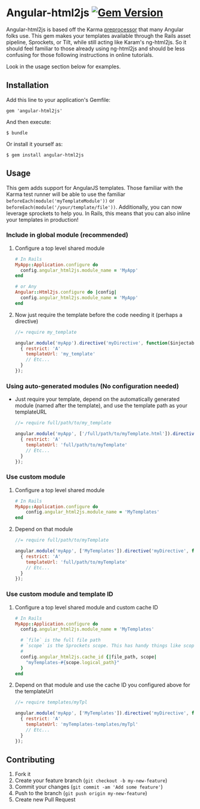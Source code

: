 # Angular-html2js [![Gem Version](https://badge.fury.io/rb/angular-html2js.png)](http://badge.fury.io/rb/angular-html2js)

Angular-html2js is based off the Karma [preprocessor](https://github.com/karma-runner/karma-ng-html2js-preprocessor)
that many Angular folks use. This gem makes your templates available through the Rails asset pipeline, Sprockets,
or Tilt, while still acting like Karam's ng-html2js. So it should feel familiar to those already
using ng-html2js and should be less confusing for those following instructions in online
tutorials. 

Look in the usage section below for examples.

## Installation

Add this line to your application's Gemfile:

    gem 'angular-html2js'

And then execute:

    $ bundle

Or install it yourself as:

    $ gem install angular-html2js

## Usage

This gem adds support for AngularJS templates. Those familiar with the Karma
test runner will be able to use the familiar `beforeEach(module('myTemplateModule'))`
or `beforeEach(module('/your/template/file'))`. Additionally, you can now leverage
sprockets to help you. In Rails, this means that you can also inline your templates in
production!

###  Include in global module (recommended)

1.  Configure a top level shared module

    ```ruby
    # In Rails
    MyApp::Application.configure do
      config.angular_html2js.module_name = 'MyApp'
    end

    # or Any
    Angular::Html2js.configure do |config|
      config.angular_html2js.module_name = 'MyApp'
    end
    ```
2.  Now just require the template before the code needing it (perhaps a directive)

    ```javascript
    //= require my_template

    angular.module('myApp').directive('myDirective', function($injectable){
      { restrict: 'A'
        templateUrl: 'my_template'
        // Etc...
      }
    });
    ```

### Using auto-generated modules (No configuration needed)

* Just require your template, depend on the automatically generated module
(named after the template), and use the template path as your templateURL
    
    ```javascript
    //= require full/path/to/my_template
    
    angular.module('myApp', ['/full/path/to/myTemplate.html']).directive('myDirective', function($injectable){
      { restrict: 'A'
        templateUrl: 'full/path/to/myTemplate'
        // Etc...
      }
    });
    ```

### Use custom module

1.  Configure a top level shared module

    ```ruby
    # In Rails
    MyApp::Application.configure do
        config.angular_html2js.module_name = 'MyTemplates'
    end
    ```

2.  Depend on that module

    ```javascript
    //= require full/path/to/myTemplate

    angular.module('myApp', ['MyTemplates']).directive('myDirective', function($injectable){
      { restrict: 'A'
        templateUrl: 'full/path/to/myTemplate'
        // Etc...
      }
    });
    ```

### Use custom module and template ID

1.  Configure a top level shared module and custom cache ID

    ```ruby
    # In Rails
    MyApp::Application.configure do
      config.angular_html2js.module_name = 'MyTemplates'

      # `file` is the full file path
      # `scope` is the Sprockets scope. This has handy things like scope.logical_path
      #
      config.angular_html2js.cache_id {|file_path, scope|
        "myTemplates-#{scope.logical_path}"
      }
    end
    ```

2.  Depend on that module and use the cache ID you configured above for the templateUrl

    ```javascript
    //= require templates/myTpl

    angular.module('myApp', ['MyTemplates']).directive('myDirective', function($injectable){
      { restrict: 'A'
        templateUrl: 'myTemplates-templates/myTpl'
        // Etc...
      }
    });
    ```

## Contributing

1. Fork it
2. Create your feature branch (`git checkout -b my-new-feature`)
3. Commit your changes (`git commit -am 'Add some feature'`)
4. Push to the branch (`git push origin my-new-feature`)
5. Create new Pull Request
